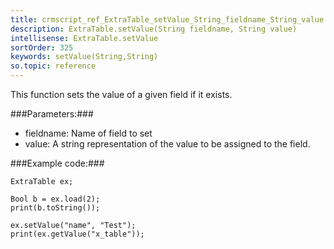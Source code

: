 ```yaml
---
title: crmscript_ref_ExtraTable_setValue_String_fieldname_String_value
description: ExtraTable.setValue(String fieldname, String value)
intellisense: ExtraTable.setValue
sortOrder: 325
keywords: setValue(String,String)
so.topic: reference
---
```


This function sets the value of a given field if it exists.



###Parameters:###


 - fieldname: Name of field to set
 - value: A string representation of the value to be assigned to the field.




###Example code:###


    ExtraTable ex;
    
    Bool b = ex.load(2);
    print(b.toString());
    
    ex.setValue("name", "Test");
    print(ex.getValue("x_table"));


